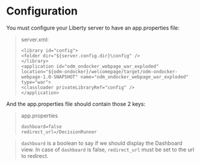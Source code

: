 
# Configuration

You must configure your Liberty server to have an app.properties file:

> server.xml: 
>    ``` 
>    <library id="config">
>    <folder dir="${server.config.dir}\config" />
>    </library>
>    <application id="odm_ondocker_webpage_war_exploded" location="${odm-ondocker}/welcomepage/target/odm-ondocker-webpage-1.0-SNAPSHOT" name="odm_ondocker_webpage_war_exploded" type="war">
>    <classloader privateLibraryRef="config" />
>    </application>
>    ```

And the app.properties file should contain those 2 keys:
> app.properties
> ```
> dashboard=false
> redirect_url=/DecisionRunner
> ```

> `dashboard` is a boolean to say if we should display the Dashboard view.
> In case of `dashboard` is false, `redirect_url` must be set to the url to redirect.